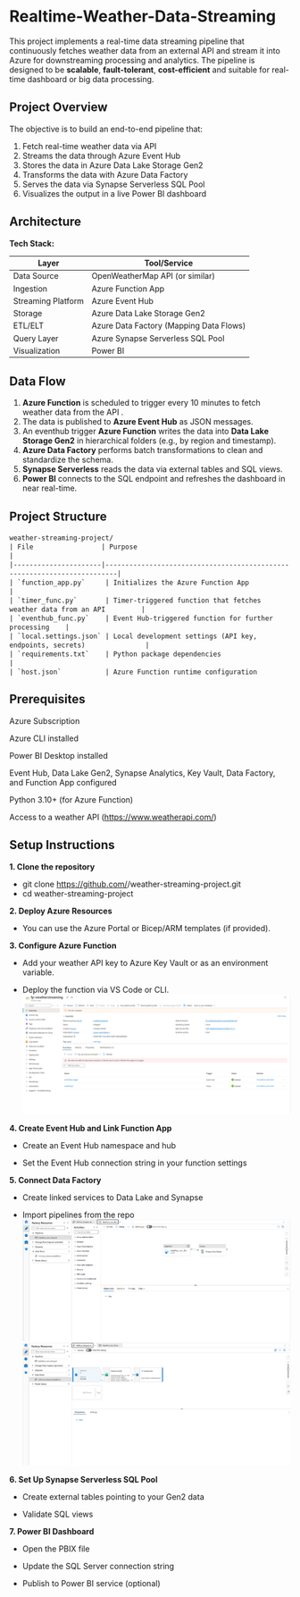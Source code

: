 # Realtime-Weather-Data-Streaming
This project implements a real-time data streaming pipeline that continuously fetches weather data from an external API and stream it into Azure for downstreaming processing and analytics. The pipeline is designed to be **scalable**, **fault-tolerant**, **cost-efficient** and suitable for real-time dashboard or big data processing. 

## Project Overview
The objective is to build an end-to-end pipeline that:
1. Fetch real-time weather data via API
2. Streams the data through Azure Event Hub
3. Stores the data in Azure Data Lake Storage Gen2
4. Transforms the data with Azure Data Factory
5. Serves the data via Synapse Serverless SQL Pool
6. Visualizes the output in a live Power BI dashboard

## Architecture
**Tech Stack:**

| Layer              | Tool/Service                          |
|-------------------|----------------------------------------|
| Data Source        | OpenWeatherMap API (or similar)        |
| Ingestion          | Azure Function App                     |
| Streaming Platform | Azure Event Hub                        |
| Storage            | Azure Data Lake Storage Gen2           |
| ETL/ELT            | Azure Data Factory (Mapping Data Flows)|
| Query Layer        | Azure Synapse Serverless SQL Pool      |
| Visualization      | Power BI                               |

## Data Flow
1. **Azure Function** is scheduled to trigger every 10 minutes to fetch weather data from the API .
2. The data is published to **Azure Event Hub** as JSON messages.
3. An eventhub trigger **Azure Function** writes the data into **Data Lake Storage Gen2** in hierarchical folders (e.g., by region and timestamp).
4. **Azure Data Factory** performs batch transformations to clean and standardize the schema.
5. **Synapse Serverless** reads the data via external tables and SQL views.
6. **Power BI** connects to the SQL endpoint and refreshes the dashboard in near real-time.


## Project Structure

```plaintext
weather-streaming-project/
| File                 | Purpose                                                                 |
|----------------------|-------------------------------------------------------------------------|
| `function_app.py`     | Initializes the Azure Function App                                     |
| `timer_func.py`       | Timer-triggered function that fetches weather data from an API         |
| `eventhub_func.py`    | Event Hub-triggered function for further processing    |
| `local.settings.json` | Local development settings (API key, endpoints, secrets)               |
| `requirements.txt`    | Python package dependencies                                            |
| `host.json`           | Azure Function runtime configuration   
```

## Prerequisites

Azure Subscription

Azure CLI installed

Power BI Desktop installed

Event Hub, Data Lake Gen2, Synapse Analytics, Key Vault, Data Factory, and Function App configured

Python 3.10+ (for Azure Function)

Access to a weather API (https://www.weatherapi.com/)

##  Setup Instructions

**1. Clone the repository**
- git clone https://github.com/<your-username>/weather-streaming-project.git
- cd weather-streaming-project

**2. Deploy Azure Resources**

- You can use the Azure Portal or Bicep/ARM templates (if provided).

**3. Configure Azure Function**

- Add your weather API key to Azure Key Vault or as an environment variable.

- Deploy the function via VS Code or CLI.
![alt text](Functionapp-1.png)

**4. Create Event Hub and Link Function App**

- Create an Event Hub namespace and hub

- Set the Event Hub connection string in your function settings

**5. Connect Data Factory**

- Create linked services to Data Lake and Synapse

- Import pipelines from the repo
![alt text](dataflow_pipeline-1.png) ![alt text](dataflow-1.png)

**6. Set Up Synapse Serverless SQL Pool**

- Create external tables pointing to your Gen2 data

- Validate SQL views

**7. Power BI Dashboard**

- Open the PBIX file

- Update the SQL Server connection string

- Publish to Power BI service (optional)